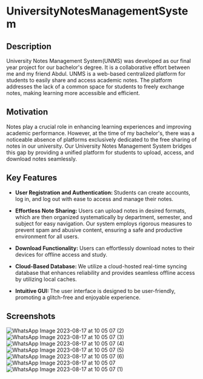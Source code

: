 <h1>UniversityNotesManagementSystem</h1>

<h2>Description</h2>
University Notes Management System(UNMS) was developed as our final year project for our bachelor's degree. It is a collaborative effort between me and my friend Abdul. UNMS is a web-based centralized platform for students to easily share and access academic notes. The platform addresses the lack of a common space for students to freely exchange notes, making learning more accessible and efficient.
<br />


<h2>Motivation</h2>

Notes play a crucial role in enhancing learning experiences and improving academic performance. However, at the time of my bachelor's, there was a noticeable absence of platforms exclusively dedicated to the free sharing of notes in our university. Our University Notes Management System bridges this gap by providing a unified platform for students to upload, access, and download notes seamlessly.

<h2>Key Features</h2>







- <b>User Registration and Authentication: </b> 
Students can create accounts, log in, and log out with ease to access and manage their notes.

- <b>Effortless Note Sharing: </b>
Users can upload notes in desired formats, which are then organized systematically by department, semester, and subject for easy navigation.
Our system employs rigorous measures to prevent spam and abusive content, ensuring a safe and productive environment for all users.

- <b>Download Functionality: </b>
Users can effortlessly download notes to their devices for offline access and study.

- <b>Cloud-Based Database: </b>
We utilize a cloud-hosted real-time syncing database that enhances reliability and provides seamless offline access by utilizing local caches.

- <b>Intuitive GUI: </b>
The user interface is designed to be user-friendly, promoting a glitch-free and enjoyable experience.

<h2>Screenshots</h2>


![WhatsApp Image 2023-08-17 at 10 05 07 (2)](https://github.com/hamzabdr36/UniversityNotesManagementSystem/assets/53819420/c9cdae47-226a-4b44-985f-da1bbcd9f642)
![WhatsApp Image 2023-08-17 at 10 05 07 (3)](https://github.com/hamzabdr36/UniversityNotesManagementSystem/assets/53819420/cffab880-a72e-44f8-8293-b5cefea6f8d9)
![WhatsApp Image 2023-08-17 at 10 05 07 (4)](https://github.com/hamzabdr36/UniversityNotesManagementSystem/assets/53819420/09aed3ed-a9a2-42c3-aa6b-0d44e33bdb15)
![WhatsApp Image 2023-08-17 at 10 05 07 (5)](https://github.com/hamzabdr36/UniversityNotesManagementSystem/assets/53819420/622d9520-7c82-4cfa-b5e4-7f50f5577121)
![WhatsApp Image 2023-08-17 at 10 05 07 (6)](https://github.com/hamzabdr36/UniversityNotesManagementSystem/assets/53819420/d5f4029a-a6eb-4908-b36f-eb99b241d092)
![WhatsApp Image 2023-08-17 at 10 05 07](https://github.com/hamzabdr36/UniversityNotesManagementSystem/assets/53819420/73183885-7e39-427a-8f62-f6859b64bae4)
![WhatsApp Image 2023-08-17 at 10 05 07 (1)](https://github.com/hamzabdr36/UniversityNotesManagementSystem/assets/53819420/c7a261e1-ef1d-49fc-8ee6-d5bf4687a20b)


